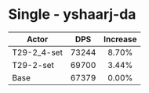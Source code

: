 # Single - yshaarj-da
| Actor | DPS | Increase |
|---|:---:|:---:|
|T29-2_4-set|73244|8.70%|
|T29-2-set|69700|3.44%|
|Base|67379|0.00%|
